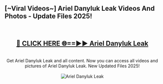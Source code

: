 <h2>[~Viral Videos~] Ariel Danyluk Leak Videos And Photos - Update Files 2025!</h2>
<br>
<div align="center">
<h2><a href="https://top-ai-tools.click/QrbHav" rel="nofollow">🔴 CLICK HERE 🌐==►► Ariel Danyluk Leak</a></h2>
<br>
Get Ariel Danyluk Leak and all content. Now you can access all videos and pictures of Ariel Danyluk Leak. New Updated Files 2025!
<br>
<br>
<a href="https://top-ai-tools.click/QrbHav" rel="nofollow" data-target="animated-image.originalLink"><img src="https://i.ibb.co.com/WyWwxjT/player-gif2.gif" alt="Ariel Danyluk Leak" style="max-width: 100%; display: inline-block;" data-target="animated-image.originalImage"></a>
</div>
<br>